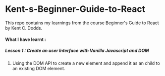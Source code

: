 # Kent-s-Beginner-Guide-to-React
This repo contains my learnings from the course Beginner's Guide to React by Kent C. Dodds.

#### What I have learnt : 

##### Lesson 1 : Create an user Interface with Vanilla Javascript and DOM    

1. Using the DOM API to create a new element and append it as an child to an existing DOM element.
